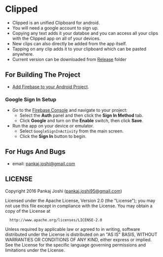 Clipped
==============================


- Clipped is an unified Clipboard for android.
- You will need a google account to sign up.
- Copying any text adds it your databse and you can access all your clips with the Clipped app on all of your devices.
- New clips can also directly be added from the app itself.
- Tapping on any clip adds it to your clipboard which can be pasted anywhere.
- Current version can be downloaded from [Release](https://github.com/PankajHacks/Clipped/tree/master/Release) folder

For Building The Project
-------------------------

- [Add Firebase to your Android Project](https://firebase.google.com/docs/android/setup).


### Google Sign In Setup

- Go to the [Firebase Console](https://console.firebase.google.com) and navigate to your project:
  - Select the **Auth** panel and then click the **Sign In Method** tab.
  - Click **Google** and turn on the **Enable** switch, then click **Save**.
- Run the app on your device or emulator.
    - Select `GoogleSignInActivity` from the main screen.
    - Click the **Sign In** button to begin.

For Hugs And Bugs
------------------
- email: pankaj.joshi@gmail.com

LICENSE
-------

  Copyright 2016 Pankaj Joshi (pankaj.joshi95@gmail.com)
 
  Licensed under the Apache License, Version 2.0 (the "License");
  you may not use this file except in compliance with the License.
  You may obtain a copy of the License at
 
      http://www.apache.org/licenses/LICENSE-2.0
 
  Unless required by applicable law or agreed to in writing, software
  distributed under the License is distributed on an "AS IS" BASIS,
  WITHOUT WARRANTIES OR CONDITIONS OF ANY KIND, either express or implied.
  See the License for the specific language governing permissions and
  limitations under the License.
 
